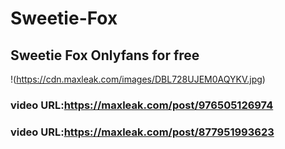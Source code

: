 # Sweetie-Fox
## Sweetie Fox Onlyfans for free
!(https://cdn.maxleak.com/images/DBL728UJEM0AQYKV.jpg)
### video URL:https://maxleak.com/post/976505126974

### video URL:https://maxleak.com/post/877951993623
